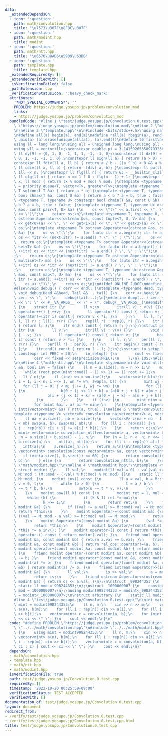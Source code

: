 ```yaml
---
data:
  _extendedDependsOn:
  - icon: ':question:'
    path: math/convolution.hpp
    title: "\u7573\u307F\u8FBC\u307F"
  - icon: ':question:'
    path: math/modint.hpp
    title: modint
  - icon: ':question:'
    path: math/ntt.hpp
    title: "\u6570\u8AD6\u5909\u63DB"
  - icon: ':question:'
    path: template.hpp
    title: template.hpp
  _extendedRequiredBy: []
  _extendedVerifiedWith: []
  _isVerificationFailed: false
  _pathExtension: cpp
  _verificationStatusIcon: ':heavy_check_mark:'
  attributes:
    '*NOT_SPECIAL_COMMENTS*': ''
    PROBLEM: https://judge.yosupo.jp/problem/convolution_mod
    links:
    - https://judge.yosupo.jp/problem/convolution_mod
  bundledCode: "#line 1 \"test/judge.yosupo.jp/Convolution.0.test.cpp\"\n#define PROBLEM\
    \ \"https://judge.yosupo.jp/problem/convolution_mod\"\n#line 2 \"math/convolution.hpp\"\
    \n\n#line 2 \"template.hpp\"\n\n#include <bits/stdc++.h>\nusing namespace std;\n\
    \n#define all(a) begin(a), end(a)\n#define rall(a) rbegin(a), rend(a)\n#define\
    \ uniq(a) (a).erase(unique(all(a)), (a).end())\n#define t0 first\n#define t1 second\n\
    using ll = long long;\nusing ull = unsigned long long;\nusing pll = pair<ll, ll>;\n\
    using vll = vector<ll>;\nconstexpr double pi = 3.14159265358979323846;\nconstexpr\
    \ ll dy[9] = {0, 1, 0, -1, 1, 1, -1, -1, 0};\nconstexpr ll dx[9] = {1, 0, -1,\
    \ 0, 1, -1, -1, 1, 0};\nconstexpr ll sign(ll a) { return (a > 0) - (a < 0); }\n\
    constexpr ll fdiv(ll a, ll b) { return a / b - ((a ^ b) < 0 && a % b); }\nconstexpr\
    \ ll cdiv(ll a, ll b) { return -fdiv(-a, b); }\nconstexpr ll pw(ll n) { return\
    \ 1ll << n; }\nconstexpr ll flg(ll n) { return 63 - __builtin_clzll(n); }\nconstexpr\
    \ ll clg(ll n) { return n == 1 ? 0 : flg(n - 1) + 1; }\nconstexpr ll safemod(ll\
    \ x, ll mod) { return (x % mod + mod) % mod; }\ntemplate <typename T> using priority_queue_rev\
    \ = priority_queue<T, vector<T>, greater<T>>;\ntemplate <typename T> constexpr\
    \ T sq(const T &a) { return a * a; }\ntemplate <typename T, typename U> constexpr\
    \ bool chmax(T &a, const U &b) { return a < b ? a = b, true : false; }\ntemplate\
    \ <typename T, typename U> constexpr bool chmin(T &a, const U &b) { return a >\
    \ b ? a = b, true : false; }\ntemplate <typename T, typename U> ostream &operator<<(ostream\
    \ &os, const pair<T, U> &a) {\n    os << \"(\" << a.first << \", \" << a.second\
    \ << \")\";\n    return os;\n}\ntemplate <typename T, typename U, typename V>\
    \ ostream &operator<<(ostream &os, const tuple<T, U, V> &a) {\n    os << \"(\"\
    \ << get<0>(a) << \", \" << get<1>(a) << \", \" << get<2>(a) << \")\";\n    return\
    \ os;\n}\ntemplate <typename T> ostream &operator<<(ostream &os, const vector<T>\
    \ &a) {\n    os << \"(\";\n    for (auto itr = a.begin(); itr != a.end(); ++itr)\
    \ os << *itr << (next(itr) != a.end() ? \", \" : \"\");\n    os << \")\";\n  \
    \  return os;\n}\ntemplate <typename T> ostream &operator<<(ostream &os, const\
    \ set<T> &a) {\n    os << \"(\";\n    for (auto itr = a.begin(); itr != a.end();\
    \ ++itr) os << *itr << (next(itr) != a.end() ? \", \" : \"\");\n    os << \")\"\
    ;\n    return os;\n}\ntemplate <typename T> ostream &operator<<(ostream &os, const\
    \ multiset<T> &a) {\n    os << \"(\";\n    for (auto itr = a.begin(); itr != a.end();\
    \ ++itr) os << *itr << (next(itr) != a.end() ? \", \" : \"\");\n    os << \")\"\
    ;\n    return os;\n}\ntemplate <typename T, typename U> ostream &operator<<(ostream\
    \ &os, const map<T, U> &a) {\n    os << \"(\";\n    for (auto itr = a.begin();\
    \ itr != a.end(); ++itr) os << *itr << (next(itr) != a.end() ? \", \" : \"\");\n\
    \    os << \")\";\n    return os;\n}\n#ifdef ONLINE_JUDGE\n#define dump(...) (void(0))\n\
    #else\nvoid debug() { cerr << endl; }\ntemplate <typename Head, typename... Tail>\
    \ void debug(Head &&head, Tail &&... tail) {\n    cerr << head;\n    if (sizeof...(Tail))\
    \ cerr << \", \";\n    debug(tail...);\n}\n#define dump(...) cerr << __LINE__\
    \ << \": \" << #__VA_ARGS__ << \" = \", debug(__VA_ARGS__)\n#endif\nstruct rep\
    \ {\n    struct itr {\n        ll v;\n        itr(ll v) : v(v) {}\n        void\
    \ operator++() { ++v; }\n        ll operator*() const { return v; }\n        bool\
    \ operator!=(itr i) const { return v < *i; }\n    };\n    ll l, r;\n    rep(ll\
    \ l, ll r) : l(l), r(r) {}\n    rep(ll r) : rep(0, r) {}\n    itr begin() const\
    \ { return l; };\n    itr end() const { return r; };\n};\nstruct per {\n    struct\
    \ itr {\n        ll v;\n        itr(ll v) : v(v) {}\n        void operator++()\
    \ { --v; }\n        ll operator*() const { return v; }\n        bool operator!=(itr\
    \ i) const { return v > *i; }\n    };\n    ll l, r;\n    per(ll l, ll r) : l(l),\
    \ r(r) {}\n    per(ll r) : per(0, r) {}\n    itr begin() const { return r - 1;\
    \ };\n    itr end() const { return l - 1; };\n};\nstruct io_setup {\n    static\
    \ constexpr int PREC = 20;\n    io_setup() {\n        cout << fixed << setprecision(PREC);\n\
    \        cerr << fixed << setprecision(PREC);\n    };\n} iOS;\n#line 2 \"math/ntt.hpp\"\
    \n\n#line 4 \"math/ntt.hpp\"\n\ntemplate <typename mint> void ntt(vector<mint>\
    \ &a, bool inv = false) {\n    ll n = a.size(), m = n >> 1;\n    mint root = 2;\n\
    \    while (root.pow((mint::mod() - 1) >> 1) == 1) root += 1;\n    mint wn = root.pow((mint::mod()\
    \ - 1) / n);\n    if (inv) wn = wn.inv();\n    vector<mint> b(n);\n    for (ll\
    \ i = 1; i < n; i <<= 1, wn *= wn, swap(a, b)) {\n        mint wj = 1;\n     \
    \   for (ll j = 0; j < m; j += i, wj *= wn) {\n            for (ll k : rep(i))\
    \ {\n                b[0 + (j << 1) + k] = (a[0 + j + k] + a[m + j + k]);\n  \
    \              b[i + (j << 1) + k] = (a[0 + j + k] - a[m + j + k]) * wj;\n   \
    \         }\n        }\n    }\n    if (inv) {\n        mint ninv = mint(n).inv();\n\
    \        for (mint &ai : a) ai *= ninv;\n    }\n}\ntemplate <typename mint> void\
    \ intt(vector<mint> &a) { ntt(a, true); }\n#line 5 \"math/convolution.hpp\"\n\n\
    template <typename V> vector<V> convolution_naive(vector<V> a, vector<V> b) {\n\
    \    ll na = a.size(), nb = b.size();\n    vector<V> c(na + nb - 1);\n    if (na\
    \ < nb) swap(a, b), swap(na, nb);\n    for (ll i : rep(na)) {\n        for (ll\
    \ j : rep(nb)) c[i + j] += a[i] * b[j];\n    }\n    return c;\n}\n\ntemplate <typename\
    \ mint> vector<mint> convolution_ntt(vector<mint> a, vector<mint> b) {\n    ll\
    \ _n = a.size() + b.size() - 1, n;\n    for (n = 1; n < _n; n <<= 1) {}\n    a.resize(n),\
    \ b.resize(n);\n    ntt(a), ntt(b);\n    for (ll i : rep(n)) a[i] *= b[i];\n \
    \   intt(a);\n    a.resize(_n);\n    return a;\n}\n\ntemplate <typename mint>\
    \ vector<mint> convolution(const vector<mint> &a, const vector<mint> &b) {\n \
    \   if (min(a.size(), b.size()) <= 60) {\n        return convolution_naive(a,\
    \ b);\n    } else {\n        return convolution_ntt(a, b);\n    }\n}\n#line 2\
    \ \"math/modint.hpp\"\n\n#line 4 \"math/modint.hpp\"\n\ntemplate <typename M>\
    \ struct modint {\n    ll val;\n    modint(ll val = 0) : val(val >= 0 ? val %\
    \ M::mod : (M::mod - (-val) % M::mod) % M::mod) {}\n    static ll mod() { return\
    \ M::mod; }\n    modint inv() const {\n        ll a = val, b = M::mod, u = 1,\
    \ v = 0, t;\n        while (b > 0) {\n            t = a / b;\n            swap(a\
    \ -= t * b, b);\n            swap(u -= t * v, v);\n        }\n        return u;\n\
    \    }\n    modint pow(ll k) const {\n        modint ret = 1, mul = val;\n   \
    \     while (k) {\n            if (k & 1) ret *= mul;\n            mul *= mul;\n\
    \            k >>= 1;\n        }\n        return ret;\n    }\n    modint &operator+=(const\
    \ modint &a) {\n        if ((val += a.val) >= M::mod) val -= M::mod;\n       \
    \ return *this;\n    }\n    modint &operator-=(const modint &a) {\n        if\
    \ ((val += M::mod - a.val) >= M::mod) val -= M::mod;\n        return *this;\n\
    \    }\n    modint &operator*=(const modint &a) {\n        (val *= a.val) %= M::mod;\n\
    \        return *this;\n    }\n    modint &operator/=(const modint &a) { return\
    \ *this *= a.inv(); }\n    modint operator+() const { return *this; }\n    modint\
    \ operator-() const { return modint(-val); }\n    friend bool operator==(const\
    \ modint &a, const modint &b) { return a.val == b.val; }\n    friend bool operator!=(const\
    \ modint &a, const modint &b) { return rel_ops::operator!=(a, b); }\n    friend\
    \ modint operator+(const modint &a, const modint &b) { return modint(a) += b;\
    \ }\n    friend modint operator-(const modint &a, const modint &b) { return modint(a)\
    \ -= b; }\n    friend modint operator*(const modint &a, const modint &b) { return\
    \ modint(a) *= b; }\n    friend modint operator/(const modint &a, const modint\
    \ &b) { return modint(a) /= b; }\n    friend istream &operator>>(istream &is,\
    \ modint &a) {\n        ll val;\n        is >> val;\n        a = modint(val);\n\
    \        return is;\n    }\n    friend ostream &operator<<(ostream &os, const\
    \ modint &a) { return os << a.val; }\n};\n\nstruct _998244353 {\n    constexpr\
    \ static ll mod = 998244353;\n};\nstruct _1000000007 {\n    constexpr static ll\
    \ mod = 1000000007;\n};\nusing modint998244353 = modint<_998244353>;\nusing modint1000000007\
    \ = modint<_1000000007>;\n\nstruct arbitrary {\n    static ll mod;\n};\nll arbitrary::mod;\n\
    #line 4 \"test/judge.yosupo.jp/Convolution.0.test.cpp\"\n\nint main() {\n    using\
    \ mint = modint998244353;\n    ll n, m;\n    cin >> n >> m;\n    vector<mint>\
    \ a(n), b(m);\n    for (ll i : rep(n)) cin >> a[i];\n    for (ll i : rep(m)) cin\
    \ >> b[i];\n    vector<mint> c = convolution(a, b);\n    for (mint ci : c) { cout\
    \ << ci << \" \"; }\n    cout << endl;\n}\n"
  code: "#define PROBLEM \"https://judge.yosupo.jp/problem/convolution_mod\"\n#include\
    \ \"../../math/convolution.hpp\"\n#include \"../../math/modint.hpp\"\n\nint main()\
    \ {\n    using mint = modint998244353;\n    ll n, m;\n    cin >> n >> m;\n   \
    \ vector<mint> a(n), b(m);\n    for (ll i : rep(n)) cin >> a[i];\n    for (ll\
    \ i : rep(m)) cin >> b[i];\n    vector<mint> c = convolution(a, b);\n    for (mint\
    \ ci : c) { cout << ci << \" \"; }\n    cout << endl;\n}"
  dependsOn:
  - math/convolution.hpp
  - template.hpp
  - math/ntt.hpp
  - math/modint.hpp
  isVerificationFile: true
  path: test/judge.yosupo.jp/Convolution.0.test.cpp
  requiredBy: []
  timestamp: '2022-10-20 00:25:59+09:00'
  verificationStatus: TEST_ACCEPTED
  verifiedWith: []
documentation_of: test/judge.yosupo.jp/Convolution.0.test.cpp
layout: document
redirect_from:
- /verify/test/judge.yosupo.jp/Convolution.0.test.cpp
- /verify/test/judge.yosupo.jp/Convolution.0.test.cpp.html
title: test/judge.yosupo.jp/Convolution.0.test.cpp
---
```


